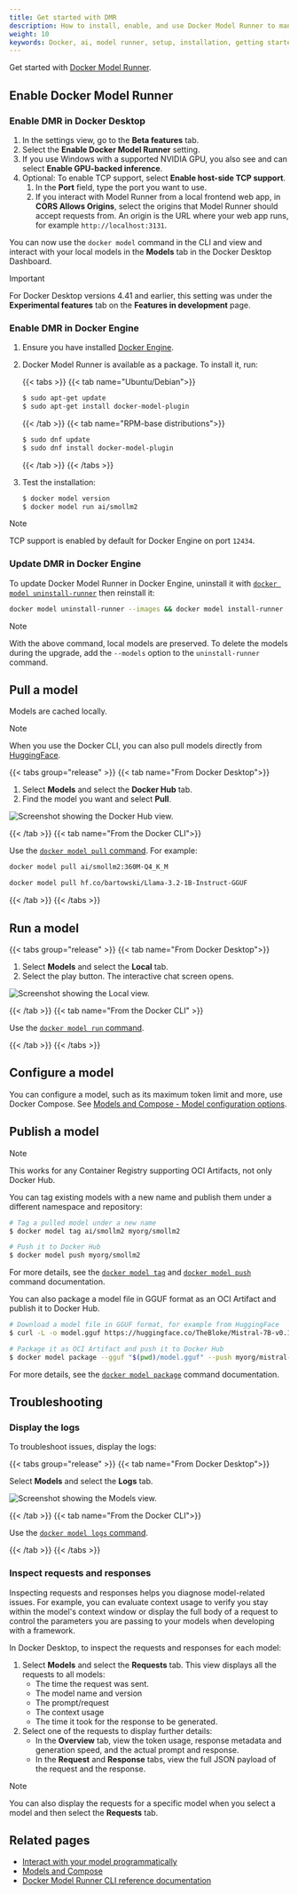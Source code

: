 ```yaml
---
title: Get started with DMR
description: How to install, enable, and use Docker Model Runner to manage and run AI models.
weight: 10
keywords: Docker, ai, model runner, setup, installation, getting started
---
```


Get started with [Docker Model Runner](_index.md).

## Enable Docker Model Runner

### Enable DMR in Docker Desktop

1. In the settings view, go to the **Beta features** tab.
1. Select the **Enable Docker Model Runner** setting.
1. If you use Windows with a supported NVIDIA GPU, you also see and can select
   **Enable GPU-backed inference**.
1. Optional: To enable TCP support, select **Enable host-side TCP support**.
   1. In the **Port** field, type the port you want to use.
   1. If you interact with Model Runner from a local frontend web app, in
      **CORS Allows Origins**, select the origins that Model Runner should
      accept requests from. An origin is the URL where your web app runs, for
      example `http://localhost:3131`.

You can now use the `docker model` command in the CLI and view and interact
with your local models in the **Models** tab in the Docker Desktop Dashboard.

> [!IMPORTANT]
>
> For Docker Desktop versions 4.41 and earlier, this setting was under the
> **Experimental features** tab on the **Features in development** page.

### Enable DMR in Docker Engine

1. Ensure you have installed [Docker Engine](/engine/install/).
1. Docker Model Runner is available as a package. To install it, run:

   {{< tabs >}}
   {{< tab name="Ubuntu/Debian">}}

   ```bash
   $ sudo apt-get update
   $ sudo apt-get install docker-model-plugin
   ```

   {{< /tab >}}
   {{< tab name="RPM-base distributions">}}

   ```bash
   $ sudo dnf update
   $ sudo dnf install docker-model-plugin
   ```

   {{< /tab >}}
   {{< /tabs >}}

1. Test the installation:

   ```bash
   $ docker model version
   $ docker model run ai/smollm2
   ```

> [!NOTE]
> TCP support is enabled by default for Docker Engine on port `12434`.

### Update DMR in Docker Engine

To update Docker Model Runner in Docker Engine, uninstall it with
[`docker model uninstall-runner`](/reference/cli/docker/model/uninstall-runner/)
then reinstall it:

```bash
docker model uninstall-runner --images && docker model install-runner
```

> [!NOTE]
> With the above command, local models are preserved.
> To delete the models during the upgrade, add the `--models` option to the
> `uninstall-runner` command.

## Pull a model

Models are cached locally.

> [!NOTE]
>
> When you use the Docker CLI, you can also pull models directly from
> [HuggingFace](https://huggingface.co/).

{{< tabs group="release" >}}
{{< tab name="From Docker Desktop">}}

1. Select **Models** and select the **Docker Hub** tab.
1. Find the model you want and select **Pull**.

![Screenshot showing the Docker Hub view.](./images/dmr-catalog.png)

{{< /tab >}}
{{< tab name="From the Docker CLI">}}

Use the [`docker model pull` command](/reference/cli/docker/model/pull/).
For example:

```bash {title="Pulling from Docker Hub"}
docker model pull ai/smollm2:360M-Q4_K_M
```

```bash {title="Pulling from HuggingFace"}
docker model pull hf.co/bartowski/Llama-3.2-1B-Instruct-GGUF
```

{{< /tab >}}
{{< /tabs >}}

## Run a model

{{< tabs group="release" >}}
{{< tab name="From Docker Desktop">}}

1. Select **Models** and select the **Local** tab.
1. Select the play button. The interactive chat screen opens.

![Screenshot showing the Local view.](./images/dmr-run.png)

{{< /tab >}}
{{< tab name="From the Docker CLI" >}}

Use the [`docker model run` command](/reference/cli/docker/model/run/).

{{< /tab >}}
{{< /tabs >}}

## Configure a model

You can configure a model, such as its maximum token limit and more,
use Docker Compose.
See [Models and Compose - Model configuration options](../compose/models-and-compose.md#model-configuration-options).

## Publish a model

> [!NOTE]
>
> This works for any Container Registry supporting OCI Artifacts, not only
> Docker Hub.

You can tag existing models with a new name and publish them under a different
namespace and repository:

```bash
# Tag a pulled model under a new name
$ docker model tag ai/smollm2 myorg/smollm2

# Push it to Docker Hub
$ docker model push myorg/smollm2
```

For more details, see the [`docker model tag`](/reference/cli/docker/model/tag)
and [`docker model push`](/reference/cli/docker/model/push) command
documentation.

You can also package a model file in GGUF format as an OCI Artifact and publish
it to Docker Hub.

```bash
# Download a model file in GGUF format, for example from HuggingFace
$ curl -L -o model.gguf https://huggingface.co/TheBloke/Mistral-7B-v0.1-GGUF/resolve/main/mistral-7b-v0.1.Q4_K_M.gguf

# Package it as OCI Artifact and push it to Docker Hub
$ docker model package --gguf "$(pwd)/model.gguf" --push myorg/mistral-7b-v0.1:Q4_K_M
```

For more details, see the
[`docker model package`](/reference/cli/docker/model/package/) command
documentation.

## Troubleshooting

### Display the logs

To troubleshoot issues, display the logs:

{{< tabs group="release" >}}
{{< tab name="From Docker Desktop">}}

Select **Models** and select the **Logs** tab.

![Screenshot showing the Models view.](./images/dmr-logs.png)

{{< /tab >}}
{{< tab name="From the Docker CLI">}}

Use the [`docker model logs` command](/reference/cli/docker/model/logs/).

{{< /tab >}}
{{< /tabs >}}

### Inspect requests and responses

Inspecting requests and responses helps you diagnose model-related issues.
For example, you can evaluate context usage to verify you stay within the model's context
window or display the full body of a request to control the parameters you are passing to your models
when developing with a framework.

In Docker Desktop, to inspect the requests and responses for each model:

1. Select **Models** and select the **Requests** tab. This view displays all the requests to all models:
   - The time the request was sent.
   - The model name and version
   - The prompt/request
   - The context usage
   - The time it took for the response to be generated.
1. Select one of the requests to display further details:
   - In the **Overview** tab, view the token usage, response metadata and generation speed, and the actual prompt and response.
   - In the **Request**  and **Response** tabs, view the full JSON payload of the request and the response.

> [!NOTE]
> You can also display the requests for a specific model when you select a model and then select the **Requests** tab.

## Related pages

- [Interact with your model programmatically](./api-reference.md)
- [Models and Compose](../compose/models-and-compose.md)
- [Docker Model Runner CLI reference documentation](/reference/cli/docker/model)